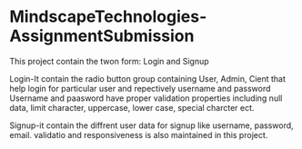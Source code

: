 # MindscapeTechnologies-AssignmentSubmission

This project contain the twon form:
Login and Signup

Login-It contain the radio button group containing User, Admin, Cient that help login for particular user and repectively username and password
Username and paasword have proper validation properties including null data, limit character, uppercase, lower case, special charcter ect.

Signup-it contain the diffrent user data for signup like username, password, email.
validatio and responsiveness is also maintained in this project.
